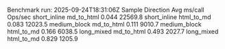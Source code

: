 Benchmark run: 2025-09-24T18:31:06Z
Sample        Direction        Avg ms/call   Ops/sec
short_inline md_to_html      0.044         22569.8
short_inline html_to_md      0.083         12023.5
medium_block md_to_html      0.111         9010.7
medium_block html_to_md      0.166         6038.5
long_mixed   md_to_html      0.493         2027.7
long_mixed   html_to_md      0.829         1205.9
